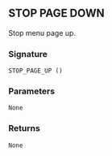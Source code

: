 ## STOP PAGE DOWN

Stop menu page up.


### Signature

`STOP_PAGE_UP ()`


### Parameters

`None`


### Returns

`None
`